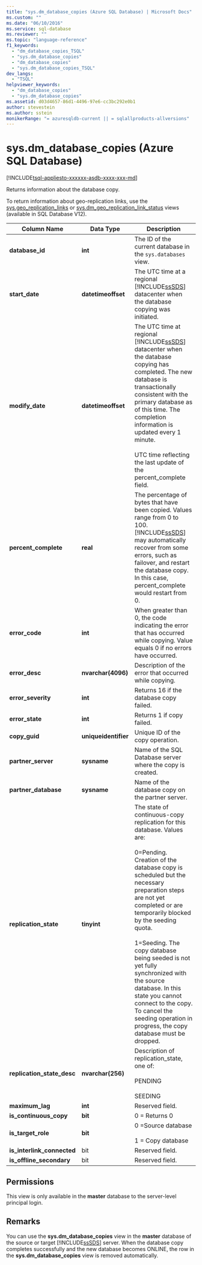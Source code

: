 ```yaml
---
title: "sys.dm_database_copies (Azure SQL Database) | Microsoft Docs"
ms.custom: ""
ms.date: "06/10/2016"
ms.service: sql-database
ms.reviewer: ""
ms.topic: "language-reference"
f1_keywords: 
  - "dm_database_copies_TSQL"
  - "sys.dm_database_copies"
  - "dm_database_copies"
  - "sys.dm_database_copies_TSQL"
dev_langs: 
  - "TSQL"
helpviewer_keywords: 
  - "dm_database_copies"
  - "sys.dm_database_copies"
ms.assetid: d03d4657-86d1-4496-97e6-cc3bc292e0b1
author: stevestein
ms.author: sstein
monikerRange: "= azuresqldb-current || = sqlallproducts-allversions"
---
```

# sys.dm_database_copies (Azure SQL Database)
[!INCLUDE[tsql-appliesto-xxxxxx-asdb-xxxx-xxx-md](../../includes/tsql-appliesto-xxxxxx-asdb-xxxx-xxx-md.md)]

  Returns information about the database copy.  
  
To return information about geo-replication links, use the [sys.geo_replication_links](../../relational-databases/system-dynamic-management-views/sys-geo-replication-links-azure-sql-database.md) or [sys.dm_geo_replication_link_status](../../relational-databases/system-dynamic-management-views/sys-dm-geo-replication-link-status-azure-sql-database.md) views (available in SQL Database V12).
  
  
|Column Name|Data Type|Description|  
|-----------------|---------------|-----------------|  
|**database_id**|**int**|The ID of the current database in the `sys.databases` view.|  
|**start_date**|**datetimeoffset**|The UTC time at a regional [!INCLUDE[ssSDS](../../includes/sssds-md.md)] datacenter when the database copying was initiated.|  
|**modify_date**|**datetimeoffset**|The UTC time at regional [!INCLUDE[ssSDS](../../includes/sssds-md.md)] datacenter when the database copying has completed. The new database is transactionally consistent with the primary database as of this time. The completion information is updated every 1 minute.<br /><br />UTC time reflecting the last update of the percent_complete field.|  
|**percent_complete**|**real**|The percentage of bytes that have been copied. Values range from 0 to 100. [!INCLUDE[ssSDS](../../includes/sssds-md.md)] may automatically recover from some errors, such as failover, and restart the database copy. In this case, percent_complete would restart from 0.|  
|**error_code**|**int**|When greater than 0, the code indicating the error that has occurred while copying. Value equals 0 if no errors have occurred.|  
|**error_desc**|**nvarchar(4096)**|Description of the error that occurred while copying.|  
|**error_severity**|**int**|Returns 16 if the database copy failed.|  
|**error_state**|**int**|Returns 1 if copy failed.|  
|**copy_guid**|**uniqueidentifier**|Unique ID of the copy operation.|  
|**partner_server**|**sysname**|Name of the SQL Database server where the copy is created.|  
|**partner_database**|**sysname**|Name of the database copy on the partner server.|  
|**replication_state**|**tinyint**|The state of continuous-copy replication for this database. Values are:<br /><br /> 0=Pending. Creation of the database copy is scheduled but the necessary preparation steps are not yet completed or are temporarily blocked by the seeding quota.<br /><br /> 1=Seeding. The copy database being seeded is not yet fully synchronized with the source database. In this state you cannot connect to the copy. To cancel the seeding operation in progress, the copy database must be dropped.|  
|**replication_state_desc**|**nvarchar(256)**|Description of replication_state, one of:<br /><br /> PENDING<br /><br /> SEEDING<br />|  
|**maximum_lag**|**int**|Reserved field.|  
|**is_continuous_copy**|**bit**|0 =  Returns 0|  
|**is_target_role**|**bit**|0 =Source database<br /><br /> 1 = Copy database|  
|**is_interlink_connected**|bit|Reserved field.|  
|**is_offline_secondary**|bit|Reserved field.|  
  
## Permissions  
 This view is only available in the **master** database to the server-level principal login.  
  
## Remarks  
 You can use the **sys.dm_database_copies** view in the **master** database of the source or target [!INCLUDE[ssSDS](../../includes/sssds-md.md)] server. When the database copy completes successfully and the new database becomes ONLINE, the row in the **sys.dm_database_copies** view is removed automatically.  
  
  
